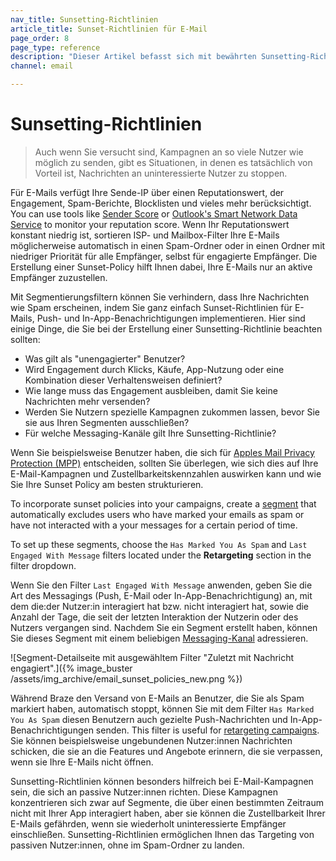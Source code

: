 ```yaml
---
nav_title: Sunsetting-Richtlinien
article_title: Sunset-Richtlinien für E-Mail
page_order: 8
page_type: reference
description: "Dieser Artikel befasst sich mit bewährten Sunsetting-Richtlinien und mit der Frage, wann es besser ist, Nachrichten an desinteressierte Nutzer:innen einzustellen."
channel: email

---
```


# Sunsetting-Richtlinien

> Auch wenn Sie versucht sind, Kampagnen an so viele Nutzer wie möglich zu senden, gibt es Situationen, in denen es tatsächlich von Vorteil ist, Nachrichten an uninteressierte Nutzer zu stoppen. 

Für E-Mails verfügt Ihre Sende-IP über einen Reputationswert, der Engagement, Spam-Berichte, Blocklisten und vieles mehr berücksichtigt. You can use tools like [Sender Score](https://www.senderscore.org/) or [Outlook's Smart Network Data Service](https://postmaster.live.com/snds/) to monitor your reputation score. Wenn Ihr Reputationswert konstant niedrig ist, sortieren ISP- und Mailbox-Filter Ihre E-Mails möglicherweise automatisch in einen Spam-Ordner oder in einen Ordner mit niedriger Priorität für alle Empfänger, selbst für engagierte Empfänger. Die Erstellung einer Sunset-Policy hilft Ihnen dabei, Ihre E-Mails nur an aktive Empfänger zuzustellen. 

Mit Segmentierungsfiltern können Sie verhindern, dass Ihre Nachrichten wie Spam erscheinen, indem Sie ganz einfach Sunset-Richtlinien für E-Mails, Push- und In-App-Benachrichtigungen implementieren. Hier sind einige Dinge, die Sie bei der Erstellung einer Sunsetting-Richtlinie beachten sollten:

- Was gilt als "unengagierter" Benutzer? 
- Wird Engagement durch Klicks, Käufe, App-Nutzung oder eine Kombination dieser Verhaltensweisen definiert? 
- Wie lange muss das Engagement ausbleiben, damit Sie keine Nachrichten mehr versenden?
- Werden Sie Nutzern spezielle Kampagnen zukommen lassen, bevor Sie sie aus Ihren Segmenten ausschließen?
- Für welche Messaging-Kanäle gilt Ihre Sunsetting-Richtlinie? 

Wenn Sie beispielsweise Benutzer haben, die sich für [Apples Mail Privacy Protection (MPP)]({{site.baseurl}}/user_guide/message_building_by_channel/email/apple_mail/mpp/) entscheiden, sollten Sie überlegen, wie sich dies auf Ihre E-Mail-Kampagnen und Zustellbarkeitskennzahlen auswirken kann und wie Sie Ihre Sunset Policy am besten strukturieren.

To incorporate sunset policies into your campaigns, create a [segment]({{site.baseurl}}/user_guide/engagement_tools/segments/creating_a_segment/#creating-a-segment) that automatically excludes users who have marked your emails as spam or have not interacted with a your messages for a certain period of time.  

To set up these segments, choose the `Has Marked You As Spam` and `Last Engaged With Message` filters located under the **Retargeting** section in the filter dropdown. 

Wenn Sie den Filter `Last Engaged With Message` anwenden, geben Sie die Art des Messagings (Push, E-Mail oder In-App-Benachrichtigung) an, mit dem die:der Nutzer:in interagiert hat bzw. nicht interagiert hat, sowie die Anzahl der Tage, die seit der letzten Interaktion der Nutzerin oder des Nutzers vergangen sind. Nachdem Sie ein Segment erstellt haben, können Sie dieses Segment mit einem beliebigen [Messaging-Kanal]({{site.baseurl}}/user_guide/message_building_by_channel/) adressieren.

\![Segment-Detailseite mit ausgewähltem Filter "Zuletzt mit Nachricht engagiert".]({% image_buster /assets/img_archive/email_sunset_policies_new.png %})

Während Braze den Versand von E-Mails an Benutzer, die Sie als Spam markiert haben, automatisch stoppt, können Sie mit dem Filter `Has Marked You As Spam` diesen Benutzern auch gezielte Push-Nachrichten und In-App-Benachrichtigungen senden. This filter is useful for [retargeting campaigns]({{site.baseurl}}/user_guide/engagement_tools/campaigns/ideas_and_strategies/retargeting_campaigns/#retargeting-campaigns). Sie können beispielsweise ungebundenen Nutzer:innen Nachrichten schicken, die sie an die Features und Angebote erinnern, die sie verpassen, wenn sie Ihre E-Mails nicht öffnen.

Sunsetting-Richtlinien können besonders hilfreich bei E-Mail-Kampagnen sein, die sich an passive Nutzer:innen richten. Diese Kampagnen konzentrieren sich zwar auf Segmente, die über einen bestimmten Zeitraum nicht mit Ihrer App interagiert haben, aber sie können die Zustellbarkeit Ihrer E-Mails gefährden, wenn sie wiederholt uninteressierte Empfänger einschließen. Sunsetting-Richtlinien ermöglichen Ihnen das Targeting von passiven Nutzer:innen, ohne im Spam-Ordner zu landen.

